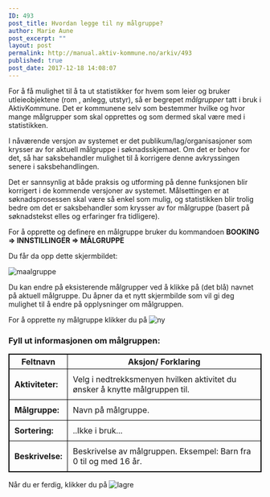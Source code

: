 ```yaml
---
ID: 493
post_title: Hvordan legge til ny målgruppe?
author: Marie Aune
post_excerpt: ""
layout: post
permalink: http://manual.aktiv-kommune.no/arkiv/493
published: true
post_date: 2017-12-18 14:08:07
---
```

For å få mulighet til å ta ut statistikker for hvem som leier og bruker utleieobjektene (rom , anlegg, utstyr), så er begrepet <em>målgrupper</em>  tatt i bruk i AktivKommune. Det er kommunene selv som bestemmer hvilke og hvor mange målgrupper som skal opprettes og som dermed skal være med i statistikken. 

I nåværende versjon av systemet er det publikum/lag/organisasjoner som krysser av for aktuell målgruppe i søknadsskjemaet. 
Om det er behov for det, så har saksbehandler mulighet til å korrigere denne avkryssingen senere i saksbehandlingen.

Det er sannsynlig at både praksis og utforming på denne funksjonen blir korrigert i de kommende versjoner av systemet. Målsettingen er at søknadsprosessen skal være så enkel som mulig, og statistikken blir trolig bedre om det er saksbehandler som krysser av for målgruppe (basert på søknadstekst elles og erfaringer fra tidligere). 


For å opprette og definere en målgruppe bruker du kommandoen
<strong>BOOKING => INNSTILLINGER => MÅLGRUPPE</strong>

Du får da opp dette skjermbildet: 

![maalgruppe](http://manual.aktiv-kommune.no/wp-content/uploads/2017/12/maalgruppe.png)

Du kan endre på eksisterende målgrupper ved å klikke på (det blå) navnet på aktuell målgruppe. Du åpner da et nytt skjermbilde som vil gi deg mulighet til å endre på opplysninger om målgruppen.

For å opprette ny målgruppe klikker du på 
![ny](http://manual.aktiv-kommune.no/wp-content/uploads/2017/12/NY.png)

### Fyll ut informasjonen om målgruppen:

Feltnavn  |    Aksjon/ Forklaring
--------------------------------|-----------------------------------------------------
**Aktiviteter:** |Velg i nedtrekksmenyen hvilken aktivitet du ønsker å knytte målgruppen til.
**Målgruppe:** |Navn på målgruppe.
**Sortering:** |  ..Ikke i bruk...
**Beskrivelse:** |Beskrivelse av målgruppen. Eksempel: Barn fra 0 til og med 16 år. 

<style>
table, th, td {
    border: 1px solid black;
    border-collapse: collapse;

}
td {padding: 10px;}

</style>


Når du er ferdig, klikker du på 
![lagre](http://manual.aktiv-kommune.no/wp-content/uploads/2017/12/lagre.png)